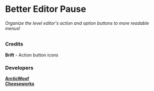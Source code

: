 # Better Editor Pause
###### Organize the level editor's action and option buttons to more readable menus!

### Credits
**Brift** - Action button icons

### Developers
**[ArcticWoof](https://github.com/DumbCaveSpider)**   
**[Cheeseworks](https://github.com/BlueWitherer)**